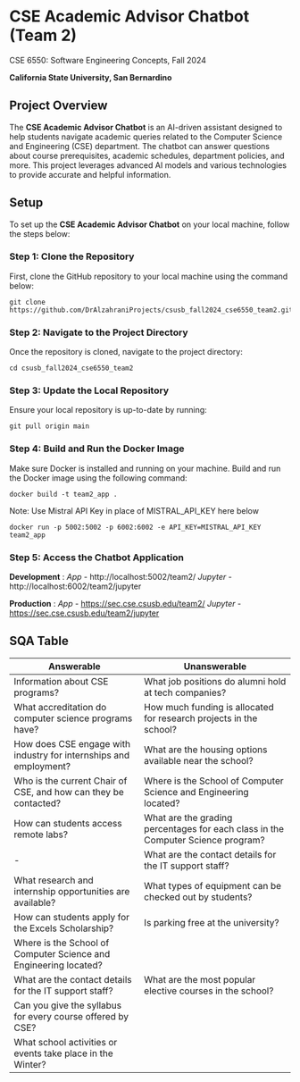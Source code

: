 # CSE Academic Advisor Chatbot (Team 2)
CSE 6550: Software Engineering Concepts, Fall 2024

**California State University, San Bernardino**

## Project Overview

The **CSE Academic Advisor Chatbot** is an AI-driven assistant designed to help students navigate academic queries related to the Computer Science and Engineering (CSE) department. The chatbot can answer questions about course prerequisites, academic schedules, department policies, and more. This project leverages advanced AI models and various technologies to provide accurate and helpful information.

## Setup

To set up the **CSE Academic Advisor Chatbot** on your local machine, follow the steps below:


### Step 1: Clone the Repository

First, clone the GitHub repository to your local machine using the command below:

```
git clone https://github.com/DrAlzahraniProjects/csusb_fall2024_cse6550_team2.git
```


### Step 2: Navigate to the Project Directory

Once the repository is cloned, navigate to the project directory:

```
cd csusb_fall2024_cse6550_team2
```

### Step 3: Update the Local Repository

Ensure your local repository is up-to-date by running:

```
git pull origin main
```

### Step 4: Build and Run the Docker Image

Make sure Docker is installed and running on your machine. Build and run the Docker image using the following command:

```
docker build -t team2_app .
```
Note: Use Mistral API Key in place of MISTRAL_API_KEY here below

```
docker run -p 5002:5002 -p 6002:6002 -e API_KEY=MISTRAL_API_KEY  team2_app
```
### Step 5: Access the Chatbot Application

**Development** : 
*App* - http://localhost:5002/team2/
*Jupyter* -  http://localhost:6002/team2/jupyter

**Production** : 
*App* - https://sec.cse.csusb.edu/team2/
*Jupyter* - https://sec.cse.csusb.edu/team2/jupyter

## SQA Table

| **Answerable**                                                     | **Unanswerable**                                                        |
|--------------------------------------------------------------------|-------------------------------------------------------------------------|
| Information about CSE programs?         | What job positions do alumni hold at tech companies?           |
| What accreditation do computer science programs have?         | How much funding is allocated for research projects in the school?           |
| How does CSE engage with industry for internships and employment?         | What are the housing options available near the school?           |
| Who is the current Chair of CSE, and how can they be contacted?         |   Where is the School of Computer Science and Engineering located?     
| How can students access remote labs?         | What are the grading percentages for each class in the Computer Science program?           |
| -  |   What are the contact details for the IT support staff?     
| What research and internship opportunities are available?         | What types of equipment can be checked out by students?           |
| How can students apply for the Excels Scholarship?         | Is parking free at the university?           |
| Where is the School of Computer Science and Engineering located?         |       
| What are the contact details for the IT support staff?        | What are the most popular elective courses in the school?          |
| Can you give the syllabus for every course offered by CSE? 
| What school activities or events take place in the Winter?





